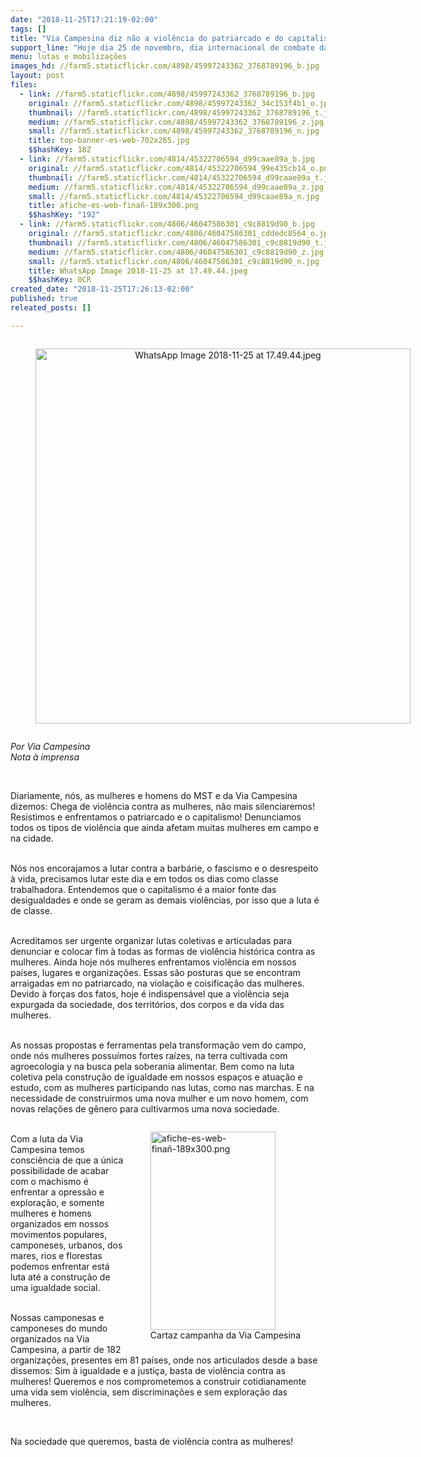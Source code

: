 ```yaml
---
date: "2018-11-25T17:21:19-02:00"
tags: []
title: "Via Campesina diz não a violência do patriarcado e do capitalismo, dois males que afligem a humanidade"
support_line: "Hoje dia 25 de novembro, dia internacional de combate da violência contra as mulheres, as campesinas e campesinos se comprometem a combater a violência e seguir na luta por igualdade"
menu: lutas e mobilizações
images_hd: //farm5.staticflickr.com/4898/45997243362_3768789196_b.jpg
layout: post
files:
  - link: //farm5.staticflickr.com/4898/45997243362_3768789196_b.jpg
    original: //farm5.staticflickr.com/4898/45997243362_34c153f4b1_o.jpg
    thumbnail: //farm5.staticflickr.com/4898/45997243362_3768789196_t.jpg
    medium: //farm5.staticflickr.com/4898/45997243362_3768789196_z.jpg
    small: //farm5.staticflickr.com/4898/45997243362_3768789196_n.jpg
    title: top-banner-es-web-702x265.jpg
    $$hashKey: 18Z
  - link: //farm5.staticflickr.com/4814/45322706594_d99caae89a_b.jpg
    original: //farm5.staticflickr.com/4814/45322706594_99e435cb14_o.png
    thumbnail: //farm5.staticflickr.com/4814/45322706594_d99caae89a_t.jpg
    medium: //farm5.staticflickr.com/4814/45322706594_d99caae89a_z.jpg
    small: //farm5.staticflickr.com/4814/45322706594_d99caae89a_n.jpg
    title: afiche-es-web-finañ-189x300.png
    $$hashKey: "192"
  - link: //farm5.staticflickr.com/4806/46047586301_c9c8819d90_b.jpg
    original: //farm5.staticflickr.com/4806/46047586301_cddedc8564_o.jpg
    thumbnail: //farm5.staticflickr.com/4806/46047586301_c9c8819d90_t.jpg
    medium: //farm5.staticflickr.com/4806/46047586301_c9c8819d90_z.jpg
    small: //farm5.staticflickr.com/4806/46047586301_c9c8819d90_n.jpg
    title: WhatsApp Image 2018-11-25 at 17.49.44.jpeg
    $$hashKey: 0CR
created_date: "2018-11-25T17:26:13-02:00"
published: true
releated_posts: []

---
```

<div style="text-align:center">
<figure class="image" style="display:inline-block"><img alt="WhatsApp Image 2018-11-25 at 17.49.44.jpeg" height="600" src="//farm5.staticflickr.com/4806/46047586301_c9c8819d90_b.jpg" width="600" />
<figcaption></figcaption>
</figure>
</div>

<p><em>Por Via Campesina<br />
Nota &agrave; imprensa</em></p>

<p>&nbsp;</p>

<p>Diariamente, n&oacute;s, as mulheres e homens do MST e da Via Campesina dizemos: Chega de viol&ecirc;ncia contra as mulheres, n&atilde;o mais silenciaremos! Resistimos e enfrentamos o patriarcado e o capitalismo! Denunciamos todos os tipos de viol&ecirc;ncia que ainda afetam muitas mulheres em campo e na cidade.&nbsp;</p>

<p><br />
N&oacute;s nos encorajamos a lutar contra a barb&aacute;rie, o fascismo e o desrespeito &agrave; vida, precisamos lutar este dia e em todos os dias como classe trabalhadora. Entendemos que o capitalismo &eacute; a maior fonte das desigualdades e onde se geram as demais viol&ecirc;ncias, por isso que a luta &eacute; de classe.</p>

<p><br />
Acreditamos ser urgente organizar lutas coletivas e articuladas para denunciar e colocar fim &agrave; todas as formas de viol&ecirc;ncia hist&oacute;rica contra as mulheres. Ainda hoje n&oacute;s mulheres enfrentamos viol&ecirc;ncia em nossos pa&iacute;ses, lugares e organiza&ccedil;&otilde;es. Essas s&atilde;o posturas que se encontram arraigadas em no patriarcado, na viola&ccedil;&atilde;o e coisifica&ccedil;&atilde;o das mulheres. Devido &agrave; for&ccedil;as dos fatos, hoje &eacute; indispens&aacute;vel que a viol&ecirc;ncia seja expurgada da sociedade, dos territ&oacute;rios, dos corpos e da vida das mulheres.&nbsp; &nbsp;</p>

<p><br />
As nossas propostas e ferramentas pela transforma&ccedil;&atilde;o vem do campo, onde n&oacute;s mulheres possu&iacute;mos fortes ra&iacute;zes, na terra cultivada com agroecologia y na busca pela soberania alimentar. Bem como na luta coletiva pela constru&ccedil;&atilde;o de igualdade em nossos espa&ccedil;os e atua&ccedil;&atilde;o e estudo, com as mulheres participando nas lutas, como nas marchas. E na necessidade de construirmos uma nova mulher e um novo homem, com novas rela&ccedil;&otilde;es de g&ecirc;nero para cultivarmos uma nova sociedade.&nbsp;</p>

<figure class="image" style="float:right"><img alt="afiche-es-web-finañ-189x300.png" height="317" src="//farm5.staticflickr.com/4814/45322706594_d99caae89a_b.jpg" width="200" />
<figcaption>Cartaz campanha da Via Campesina</figcaption>
</figure>

<p><br />
Com a luta da Via Campesina temos consci&ecirc;ncia de que a &uacute;nica possibilidade de acabar com o machismo &eacute; enfrentar a opress&atilde;o e explora&ccedil;&atilde;o, e somente mulheres e homens organizados em nossos movimentos populares, camponeses, urbanos, dos mares, rios e florestas podemos enfrentar est&aacute; luta at&eacute; a constru&ccedil;&atilde;o de uma igualdade social.</p>

<p><br />
Nossas camponesas e camponeses do mundo organizados na Via Campesina, a partir de 182 organiza&ccedil;&otilde;es, presentes em 81 pa&iacute;ses, onde nos articulados desde a base dissemos: Sim &agrave; igualdade e a justi&ccedil;a, basta de viol&ecirc;ncia contra as mulheres! Queremos e nos comprometemos a construir cotidianamente uma vida sem viol&ecirc;ncia, sem discrimina&ccedil;&otilde;es e sem explora&ccedil;&atilde;o das mulheres.</p>

<p>&nbsp;</p>

<p>Na sociedade que queremos, basta de viol&ecirc;ncia contra as mulheres!</p>

<p>&nbsp;</p>
